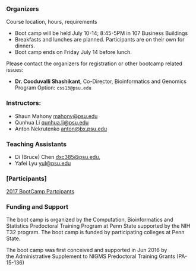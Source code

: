 ### Organizers

Course location, hours, requirements

* Boot camp will be held July 10-14; 8:45-5PM in 107 Business Buildings
* Breakfasts and lunches are planned. Participants are on their own for dinners.
* Boot camp ends on Friday July 14 before lunch.

Please contact the organizers for registration or other bootcamp related issues:

* **Dr. Cooduvalli Shashikant**, Co-Director, Bioinformatics and Genomics Program Option: `css13@psu.edu`

### Instructors:

* Shaun Mahony <mahony@psu.edu>
* Qunhua Li <qunhua.li@psu.edu>
* Anton Nekrutenko <anton@bx.psu.edu>

### Teaching Assistants

* Di (Bruce) Chen <dxc385@psu.edu>, 
* Yafei Lyu <yul@psu.edu>

### [Participants]
[2017 BootCamp Partcipants](bootcamp-central-1/web/docs/paticipants.md)

### Funding and Support

The boot camp is organized by the Computation, Bioinformatics and Statistics Predoctoral Training Program at Penn State supported by the NIH T32 program. The boot camp is funded by participating colleges at Penn State. 

The boot camp was first conceived and supported in Jun 2016 by the Administrative Supplement to NIGMS Predoctoral Training Grants (PA-15-136)
